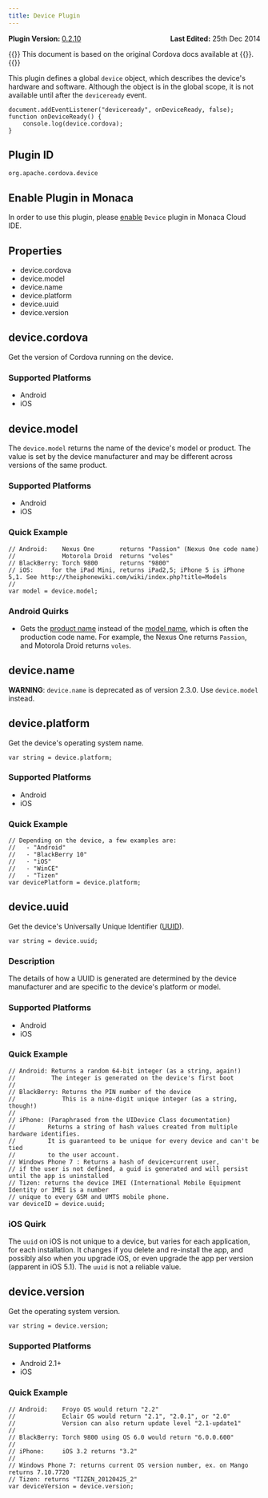 ```yaml
---
title: Device Plugin
---
```


<div>
  <div  style="float: left;" align="left"><b>Plugin Version: </b><a href="https://github.com/apache/cordova-plugin-device/blob/master/RELEASENOTES.md#0210-jun-05-2014">0.2.10</a></div>   
  <div align="right" style="float: right;"><b>Last Edited:</b> 25th Dec 2014</div>
  <br/>
</div>

{{<note>}}
This document is based on the original Cordova docs available at {{<link title="Cordova Docs" href="https://github.com/apache/cordova-plugin-device">}}.
{{</note>}}

This plugin defines a global `device` object, which describes the
device's hardware and software. Although the object is in the global
scope, it is not available until after the `deviceready` event.

``` {.sourceCode .javascript}
document.addEventListener("deviceready", onDeviceReady, false);
function onDeviceReady() {
    console.log(device.cordova);
}
```

Plugin ID
---------

    org.apache.cordova.device

Enable Plugin in Monaca
-----------------------

In order to use this plugin, please [enable](/en/monaca_ide/manual/dependencies/cordova_plugin/#add-plugins) `Device`
plugin in Monaca Cloud IDE.

Properties
----------

-   device.cordova
-   device.model
-   device.name
-   device.platform
-   device.uuid
-   device.version

device.cordova
--------------

Get the version of Cordova running on the device.

### Supported Platforms

-   Android
-   iOS

device.model
------------

The `device.model` returns the name of the device's model or product.
The value is set by the device manufacturer and may be different across
versions of the same product.

### Supported Platforms

-   Android
-   iOS

### Quick Example

``` {.sourceCode .javascript}
// Android:    Nexus One       returns "Passion" (Nexus One code name)
//             Motorola Droid  returns "voles"
// BlackBerry: Torch 9800      returns "9800"
// iOS:     for the iPad Mini, returns iPad2,5; iPhone 5 is iPhone 5,1. See http://theiphonewiki.com/wiki/index.php?title=Models
//
var model = device.model;
```

### Android Quirks

-   Gets the [product
    name](http://developer.android.com/reference/android/os/Build.html#PRODUCT)
    instead of the [model
    name](http://developer.android.com/reference/android/os/Build.html#MODEL),
    which is often the production code name. For example, the Nexus One
    returns `Passion`, and Motorola Droid returns `voles`.

device.name
-----------

**WARNING**: `device.name` is deprecated as of version 2.3.0. Use
`device.model` instead.

device.platform
---------------

Get the device's operating system name.

``` {.sourceCode .javascript}
var string = device.platform;
```

### Supported Platforms

-   Android
-   iOS

### Quick Example

``` {.sourceCode .javascript}
// Depending on the device, a few examples are:
//   - "Android"
//   - "BlackBerry 10"
//   - "iOS"
//   - "WinCE"
//   - "Tizen"
var devicePlatform = device.platform;
```

device.uuid
-----------

Get the device's Universally Unique Identifier
([UUID](http://en.wikipedia.org/wiki/Universally_Unique_Identifier)).

``` {.sourceCode .javascript}
var string = device.uuid;
```

### Description

The details of how a UUID is generated are determined by the device
manufacturer and are specific to the device's platform or model.

### Supported Platforms

-   Android
-   iOS

### Quick Example

``` {.sourceCode .javascript}
// Android: Returns a random 64-bit integer (as a string, again!)
//          The integer is generated on the device's first boot
//
// BlackBerry: Returns the PIN number of the device
//             This is a nine-digit unique integer (as a string, though!)
//
// iPhone: (Paraphrased from the UIDevice Class documentation)
//         Returns a string of hash values created from multiple hardware identifies.
//         It is guaranteed to be unique for every device and can't be tied
//         to the user account.
// Windows Phone 7 : Returns a hash of device+current user,
// if the user is not defined, a guid is generated and will persist until the app is uninstalled
// Tizen: returns the device IMEI (International Mobile Equipment Identity or IMEI is a number
// unique to every GSM and UMTS mobile phone.
var deviceID = device.uuid;
```

### iOS Quirk

The `uuid` on iOS is not unique to a device, but varies for each
application, for each installation. It changes if you delete and
re-install the app, and possibly also when you upgrade iOS, or even
upgrade the app per version (apparent in iOS 5.1). The `uuid` is not a
reliable value.

device.version
--------------

Get the operating system version.

``` {.sourceCode .javascript}
var string = device.version;
```

### Supported Platforms

-   Android 2.1+
-   iOS

### Quick Example

``` {.sourceCode .javascript}
// Android:    Froyo OS would return "2.2"
//             Eclair OS would return "2.1", "2.0.1", or "2.0"
//             Version can also return update level "2.1-update1"
//
// BlackBerry: Torch 9800 using OS 6.0 would return "6.0.0.600"
//
// iPhone:     iOS 3.2 returns "3.2"
//
// Windows Phone 7: returns current OS version number, ex. on Mango returns 7.10.7720
// Tizen: returns "TIZEN_20120425_2"
var deviceVersion = device.version;
```
